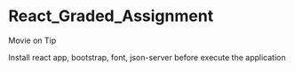 # React_Graded_Assignment
Movie on Tip

Install react app, bootstrap, font, json-server before execute the application
